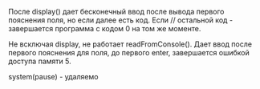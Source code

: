 
После display() дает бесконечный ввод после вывода первого пояснения поля, но если далее есть код.
Если // остальной код - завершается программа с кодом 0 на том же моменте. 

Не всключая display, не работает readFromConsole(). Дает ввод после первого пояснения для поля, до первого enter, завершается ошибкой доступа памяти 5.

system(pause) - удаляемо
